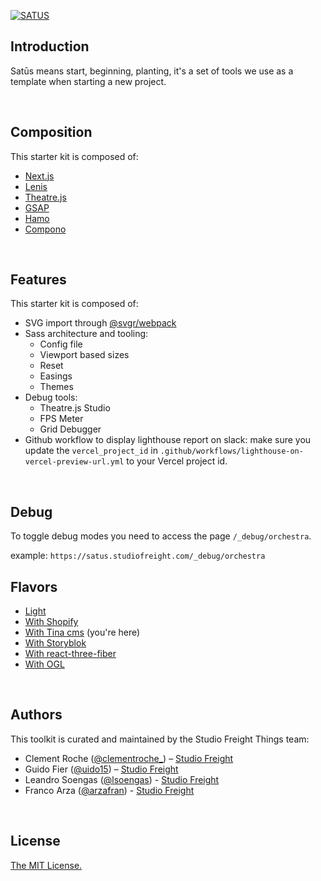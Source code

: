 [![SATUS](https://assets.studiofreight.com/satus/header.png)](https://github.com/studio-freight/satus)

## Introduction

Satūs means start, beginning, planting, it's a set of tools we use as a template when starting a new project.

<br/>

## Composition

This starter kit is composed of:

- [Next.js](https://nextjs.org)
- [Lenis](https://github.com/studio-freight/lenis)
- [Theatre.js](https://www.theatrejs.com/)
- [GSAP](https://greensock.com/gsap/)
- [Hamo](https://github.com/studio-freight/hamo)
- [Compono](https://github.com/studio-freight/compono)

<br/>

## Features

This starter kit is composed of:

- SVG import through [@svgr/webpack](https://www.npmjs.com/package/@svgr/webpack)
- Sass architecture and tooling:
  - Config file
  - Viewport based sizes
  - Reset
  - Easings
  - Themes
- Debug tools:
  - Theatre.js Studio
  - FPS Meter
  - Grid Debugger
- Github workflow to display lighthouse report on slack:
  make sure you update the `vercel_project_id` in `.github/workflows/lighthouse-on-vercel-preview-url.yml` to your Vercel project id.

<br/>

## Debug

To toggle debug modes you need to access the page `/_debug/orchestra`.

example: `https://satus.studiofreight.com/_debug/orchestra`

## Flavors

- [Light](https://github.com/studio-freight/satus)
- [With Shopify](https://github.com/studio-freight/satus/tree/with-shopify)
- [With Tina cms](https://github.com/studio-freight/satus/tree/with-tina-cms) (you're here)
- [With Storyblok](https://github.com/studio-freight/satus/tree/with-storyblok)
- [With react-three-fiber](https://github.com/studio-freight/satus/tree/with-r3f)
- [With OGL](https://github.com/studio-freight/satus/tree/with-ogl)

<br/>

## Authors

This toolkit is curated and maintained by the Studio Freight Things team:

- Clement Roche ([@clementroche\_](https://twitter.com/clementroche_)) – [Studio Freight](https://studiofreight.com)
- Guido Fier ([@uido15](https://twitter.com/uido15)) – [Studio Freight](https://studiofreight.com)
- Leandro Soengas ([@lsoengas](https://twitter.com/lsoengas)) - [Studio Freight](https://studiofreight.com)
- Franco Arza ([@arzafran](https://twitter.com/arzafran)) - [Studio Freight](https://studiofreight.com)

<br/>

## License

[The MIT License.](https://opensource.org/licenses/MIT)
